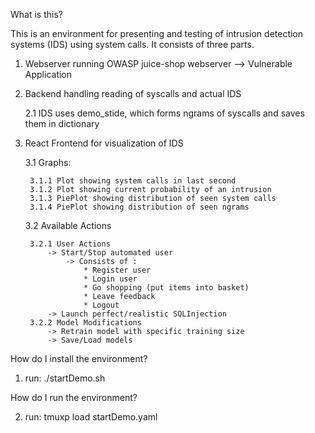 

What is this?
    
This is an environment for presenting and testing of intrusion detection systems (IDS) using system calls.
It consists of three parts.
    
1. Webserver running OWASP juice-shop webserver --> Vulnerable Application

2. Backend handling reading of syscalls and actual IDS

    2.1 IDS uses demo_stide, which forms ngrams of syscalls and saves them in dictionary

3. React Frontend for visualization of IDS 

    3.1 Graphs:

        3.1.1 Plot showing system calls in last second
        3.1.2 Plot showing current probability of an intrusion 
        3.1.3 PiePlot showing distribution of seen system calls
        3.1.4 PiePlot showing distribution of seen ngrams

    3.2 Available Actions

        3.2.1 User Actions
            -> Start/Stop automated user 
                -> Consists of :
                    * Register user 
                    * Login user
                    * Go shopping (put items into basket)
                    * Leave feedback
                    * Logout 
            -> Launch perfect/realistic SQLInjection
        3.2.2 Model Modifications
            -> Retrain model with specific training size
            -> Save/Load models  
 
        

How do I install the environment?
1. run: ./startDemo.sh

How do I run the environment?

2. run: tmuxp load startDemo.yaml
